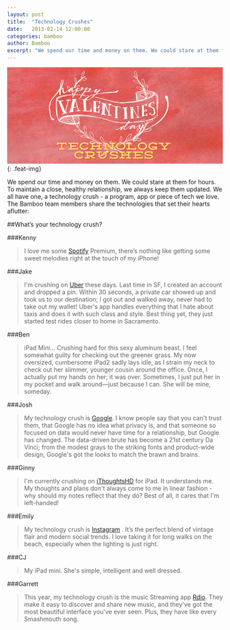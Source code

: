 ```yaml
---
layout: post
title:  "Technology Crushes"
date:   2013-02-14 12:00:00
categories: bamboo 
author: Bamboo
excerpt: "We spend our time and money on them. We could stare at them for hours. To maintain a close, healthy relationship, we always keep them updated. We all have one, a technology crush - a program, app or piece of tech we love. The Bamboo team members share the technologies that set their hearts aflutter."
---
```


![Technology Crushes](/images/posts/technology-crushes.jpg){: .feat-img}

We spend our time and money on them. We could stare at them for hours. To maintain a close, healthy relationship, we always keep them updated. We all have one, a technology crush - a program, app or piece of tech we love. The Bamboo team members share the technologies that set their hearts aflutter:

##What’s your technology crush?

###Kenny
> I love me some [Spotify](http://spotify.com/) Premium, there’s nothing like getting some sweet melodies right at the touch of my iPhone!

###Jake
> I'm crushing on [Uber](http://uber.com/) these days. Last time in SF, I created an account and dropped a pin. Within 30 seconds, a private car showed up and took us to our destination; I got out and walked away, never had to take out my wallet! Uber's app handles everything that I hate about taxis and does it with such class and style. Best thing yet, they just started test rides closer to home in Sacramento.

###Ben
> iPad Mini… Crushing hard for this sexy aluminum beast. I feel somewhat guilty for checking out the greener grass. My now oversized, cumbersome iPad2 sadly lays idle, as I strain my neck to check out her slimmer, younger cousin around the office. Once, I actually put my hands on her; it was over. Sometimes, I just put her in my pocket and walk around—just because I can. She will be mine, someday.

###Josh
> My technology crush is [Google](http://google.com/). I know people say that you can't trust them, that Google has no idea what privacy is, and that someone so focused on data would never have time for a relationship, but Google has changed. The data-driven brute has become a 21st century Da Vinci; from the modest grays to the striking fonts and product-wide design, Google's got the looks to match the brawn and brains.

###Ginny
> I'm currently crushing on [iThoughtsHD](http://www.ithoughts.co.uk/iThoughtsHD/) for iPad. It understands me. My thoughts and plans don't always come to me in linear fashion - why should my notes reflect that they do? Best of all, it cares that I'm left-handed!

###Emily
> My technology crush is [Instagram](http://www.instagram.com/) . It’s the perfect blend of vintage flair and modern social trends. I love taking it for long walks on the beach, especially when the lighting is just right.

###CJ
> My iPad mini. She's simple, intelligent and well dressed.

###Garrett
> This year, my technology crush is the music Streaming app [Rdio](http://www.rdio.com/). They make it easy to discover and share new music, and they've got the most beautiful interface you've ever seen. Plus, they have like every Smashmouth song.